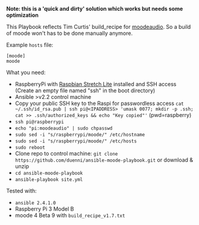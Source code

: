 **Note: this is a 'quick and dirty' solution which works but needs some optimization**

This Playbook reflects Tim Curtis' build_recipe for [moodeaudio](http://moodeaudio.org/). So a build of moode won't has to be done manually anymore.

Example `hosts` file:

```
[moode]
moode
```

What you need:
* RaspberryPi with [Raspbian Stretch Lite](http://downloads.raspberrypi.org/raspbian_lite/images/raspbian_lite-2017-09-08/2017-09-07-raspbian-stretch-lite.zip) installed and SSH access (Create an empty file named "ssh" in the boot directory)
* Ansible >v2.2 control machine
* Copy your public SSH key to the Raspi for passwordless access `cat ~/.ssh/id_rsa.pub | ssh pi@<IPADDRESS> 'umask 0077; mkdir -p .ssh; cat >> .ssh/authorized_keys && echo "Key copied"'` (pwd=raspberry)
* `ssh pi@raspberrypi` 
* `echo "pi:moodeaudio" | sudo chpasswd`
* `sudo sed -i "s/raspberrypi/moode/" /etc/hostname`
* `sudo sed -i "s/raspberrypi/moode/" /etc/hosts`
* `sudo reboot`
* Clone repo to control machine: `git clone https://github.com/duenni/ansible-moode-playbook.git` or download & unzip
* `cd ansible-moode-playbook`
* `ansible-playbook site.yml`

Tested with:
* `ansible 2.4.1.0`
* Raspberry Pi 3 Model B
* moode 4 Beta 9 with `build_recipe_v1.7.txt`
